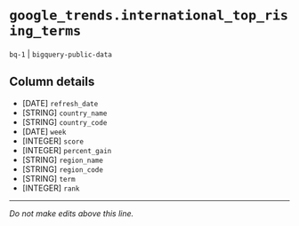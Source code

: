 # `google_trends.international_top_rising_terms`
`bq-1` | `bigquery-public-data`

## Column details
* [DATE]      `refresh_date`
* [STRING]    `country_name`
* [STRING]    `country_code`
* [DATE]      `week`
* [INTEGER]   `score`
* [INTEGER]   `percent_gain`
* [STRING]    `region_name`
* [STRING]    `region_code`
* [STRING]    `term`
* [INTEGER]   `rank`

-------------------------------------------------------------------------------
*Do not make edits above this line.*
